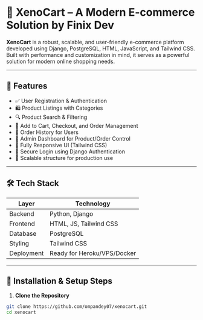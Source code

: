 # 🛒 XenoCart – A Modern E-commerce Solution by Finix Dev

**XenoCart** is a robust, scalable, and user-friendly e-commerce platform developed using Django, PostgreSQL, HTML, JavaScript, and Tailwind CSS. Built with performance and customization in mind, it serves as a powerful solution for modern online shopping needs.

---

## 🚀 Features

- ✅ User Registration & Authentication
- 🛍️ Product Listings with Categories
- 🔍 Product Search & Filtering
- 🛒 Add to Cart, Checkout, and Order Management
- 🧾 Order History for Users
- 🔧 Admin Dashboard for Product/Order Control
- 📱 Fully Responsive UI (Tailwind CSS)
- 🔐 Secure Login using Django Authentication
- 💼 Scalable structure for production use

---

## 🛠️ Tech Stack

| Layer         | Technology            |
|---------------|------------------------|
| Backend       | Python, Django         |
| Frontend      | HTML, JS, Tailwind CSS |
| Database      | PostgreSQL             |
| Styling       | Tailwind CSS           |
| Deployment    | Ready for Heroku/VPS/Docker |

---

## 🧰 Installation & Setup Steps

1. **Clone the Repository**

```bash
git clone https://github.com/ompandey07/xenocart.git
cd xenocart
